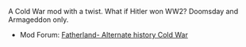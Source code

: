 A Cold War mod with a twist. What if Hitler won WW2? Doomsday and
Armageddon only.

-   Mod Forum: [Fatherland- Alternate history Cold
    War](http://forum.paradoxplaza.com/forum/showthread.php?t=294848)
